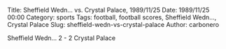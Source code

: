 Title: Sheffield Wedn… vs. Crystal Palace, 1989/11/25
Date: 1989/11/25 00:00
Category: sports
Tags: football, football scores, Sheffield Wedn…, Crystal Palace
Slug: sheffield-wedn-vs-crystal-palace
Author: carbonero


Sheffield Wedn… 2 - 2 Crystal Palace
